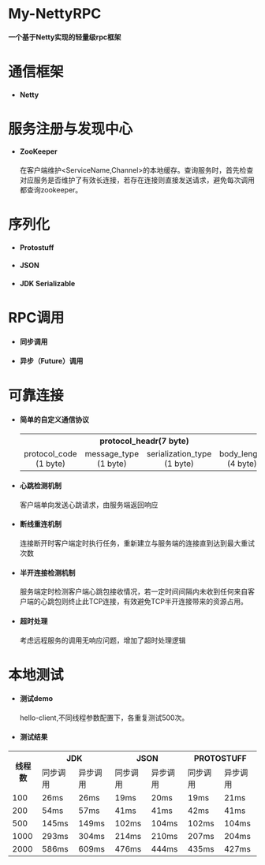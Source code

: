 # My-NettyRPC

#### 一个基于Netty实现的轻量级rpc框架

# 通信框架
- #### Netty

# 服务注册与发现中心
- #### ZooKeeper
  在客户端维护<ServiceName,Channel>的本地缓存。查询服务时，首先检查对应服务是否维护了有效长连接，若存在连接则直接发送请求，避免每次调用都查询zookeeper。

# 序列化

- #### Protostuff
- #### JSON
- #### JDK Serializable

# RPC调用

- #### 同步调用
- #### 异步（Future）调用

# 可靠连接

- #### 简单的自定义通信协议

  <table>
       <tr>
          <th colspan="7" rowspan="1" align="center">protocol_headr(7 byte)</th>
          <th colspan="1" rowspan="1" align="center">protocol_body</th>
      </tr>
      <tr>
          <td colspan="1" rowspan="1" align="center">protocol_code (1 byte)</td>
          <td colspan="1" rowspan="1" align="center">message_type (1 byte)</td>
          <td colspan="1" rowspan="1" align="center">serialization_type (1 byte)</td>
          <td colspan="4" rowspan="1" align="center">body_length (4 byte)</td>
          <td colspan="1" rowspan="1" align="center">...</td>
      </tr>
  </table>

- #### 心跳检测机制

  客户端单向发送心跳请求，由服务端返回响应

- #### 断线重连机制

  连接断开时客户端定时执行任务，重新建立与服务端的连接直到达到最大重试次数
  
- #### 半开连接检测机制

  服务端定时检测客户端心跳包接收情况，若一定时间间隔内未收到任何来自客户端的心跳包则终止此TCP连接，有效避免TCP半开连接带来的资源占用。

- #### 超时处理

  考虑远程服务的调用无响应问题，增加了超时处理逻辑

# 本地测试

- #### 测试demo

  hello-client,不同线程参数配置下，各重复测试500次。

- #### 测试结果
<table>
    <tr>
        <th rowspan="2">线程数</th>
        <th colspan="2">JDK</th>
        <th colspan="2">JSON</th>
        <th colspan="2">PROTOSTUFF</th>
    </tr>
    <tr>
        <td>同步调用</td>
        <td>异步调用</td>
        <td>同步调用</td>
        <td>异步调用</td>
        <td>同步调用</td>
        <td>异步调用</td>
    </tr>
    <tr>
        <td>100</td>
        <td>26ms</td>
        <td>26ms</td>
        <td>19ms</td>
        <td>20ms</td>
        <td>19ms</td>
        <td>21ms</td>
    </tr>
    <tr>
        <td>200</td>
        <td>54ms</td>
        <td>57ms</td>
        <td>41ms</td>
        <td>41ms</td>
        <td>42ms</td>
        <td>41ms</td>
    </tr>
     <tr>
        <td>500</td>
        <td>145ms</td>
        <td>149ms</td>
        <td>102ms</td>
        <td>104ms</td>
        <td>102ms</td>
        <td>104ms</td>
    </tr>
     <tr>
        <td>1000</td>
        <td>293ms</td>
        <td>304ms</td>
        <td>214ms</td>
        <td>210ms</td>
        <td>207ms</td>
        <td>204ms</td>
    </tr>   
    <tr>
        <td>2000</td>
        <td>586ms</td>
        <td>609ms</td>
        <td>476ms</td>
        <td>444ms</td>
        <td>435ms</td>
        <td>427ms</td>
    </tr>  
</table>
